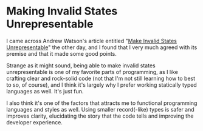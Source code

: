 # Making Invalid States Unrepresentable

I came across Andrew Watson's article entitled "[Make Invalid States Unrepresentable](https://www.awwsmm.com/blog/make-invalid-states-unrepresentable)" the other day, and I found that I very much agreed with its premise and that it made some good points.

Strange as it might sound, being able to make invalid states unrepresentable is one of my favorite parts of programming, as I like crafting clear and rock-solid code (not that I'm not still learning how to best to so, of course), and I think it's largely why I prefer working statically typed languages as well. It's just fun.

I also think it's one of the factors that attracts me to functional programming languages and styles as well. Using smaller record(-like) types is safer and improves clarity, elucidating the story that the code tells and improving the developer experience.

